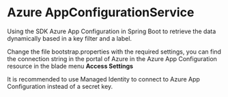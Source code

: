 # Azure AppConfigurationService

Using the SDK Azure App Configuration in Spring Boot to retrieve the data dynamically based in a key filter and a label.

Change the file bootstrap.properties with the required settings, you can find the connection string in the portal of Azure in the Azure App Configuration resource in the blade menu **Access Settings**

It is recommended to use Managed Identity to connect to Azure App Configuration instead of a secret key.